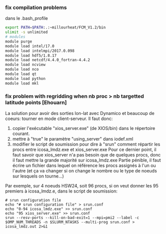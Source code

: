 
### fix compilation problems 

dans le .bash_profile

```bash
export PATH=$PATH:.:~millourheat/FCM_V1.2/bin
ulimit -s unlimited
# modules
module purge
module load intel/17.0
module load intelmpi/2017.0.098
module load hdf5/1.8.17
module load netcdf/4.4.0_fortran-4.4.2
module load ncview
module load nco
module load qt
module load python
module load mkl
```

### fix problem with regridding when nb proc > nb targetted latitude points [Ehouarn]

La solution pour avoir des sorties lon-lat avec Dynamico et beaucoup de coeurs: tourner en mode client-serveur.
Il faut donc:
1) copier l'exécutable "xios_server.exe" (de XIOS/bin) dans le répertoire courant.
2) mettre à "true" le paramètre "using_server" dans iodef.xml
3) modifier le script de soumission pour dire à "srun" comment répartir les procs entre icosa_lmdz.exe et xios_server.exe
Pour ce dernier point, il faut savoir que xios_server n'a pas besoin que de quelques procs, donc il faut mettre la grande majorité sur icosa_lmdz.exe
Partie pénible, il faut écrire un fichier dans lequel on référence les procs assignés à l'un ou l'autre (et ça va changer si on change le nombre ou le type de noeuds sur lesquels on tourne...)

Par exemple, sur 4 noeuds HSW24, soit 96 procs, si on veut donner les 95 premiers à icosa_lmdz.e, dans le script de soumission:
~~~
# srun configuration file
echo "# srun configuration file" > srun.conf
echo "0-94 icosa_lmdz.exe" >> srun.conf
echo "95 xios_server.exe" >> srun.conf
srun --resv-ports --kill-on-bad-exit=1 --mpi=pmi2 --label -c $OMP_NUM_THREADS -n $SLURM_NTASKS --multi-prog srun.conf > icosa_lmdz.out 2>&1
~~~
